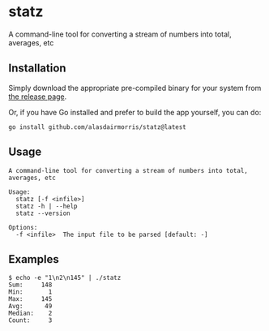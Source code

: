 # statz

A command-line tool for converting a stream of numbers into total, averages, etc

## Installation

Simply download the appropriate pre-compiled binary for your system from [the release page](https://github.com/alasdairmorris/statz/releases).

Or, if you have Go installed and prefer to build the app yourself, you can do:

```
go install github.com/alasdairmorris/statz@latest
```

## Usage

```
A command-line tool for converting a stream of numbers into total, averages, etc

Usage:
  statz [-f <infile>]
  statz -h | --help
  statz --version

Options:
  -f <infile>  The input file to be parsed [default: -]
```

## Examples

```
$ echo -e "1\n2\n145" | ./statz
Sum:     148
Min:       1
Max:     145
Avg:      49
Median:    2
Count:     3
```
